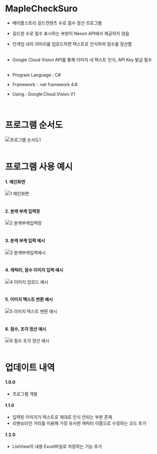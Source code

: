 # MapleCheckSuro
- 메이플스토리 길드컨텐츠 수로 점수 정산 프로그램<br/>
- 길드원 수로 점수 표시하는 부분이 Nexon API에서 제공하지 않음<br/>
- 인게임 내의 이미지를 업로드하면 텍스트로 인식하여 점수를 정산함<br/><br/>
- Google Cloud Vision API를 통해 이미지 내 텍스트 인식, API Key 발급 필수<br/><br/>


- Program Language : C#<br/>
- Framework : .net framework 4.8 <br/>
- Using : Google.Cloud.Vision.V1 <br/>
<br/>

# 프로그램 순서도
![프로그램 순서도1](https://github.com/rushandgg/MapleSuro/assets/60992415/36665175-2353-459a-a3ab-27a67bb80603)
<br/>
<br/>
# 프로그램 사용 예시
#### 1. 메인화면
![1  메인화면](https://github.com/rushandgg/MapleSuro/assets/60992415/5e522a18-ba7c-47b7-ab6e-c8c930aac268)
<br/>
<br/>
#### 2. 본캐 부캐 입력창
![2  본캐부캐입력창](https://github.com/rushandgg/MapleSuro/assets/60992415/8e1aff8d-0bb6-474a-9ad5-c0b5d68a4382)
<br/>
<br/>
#### 3. 본캐 부캐 입력 예시
![3  본캐부캐입력예시](https://github.com/rushandgg/MapleSuro/assets/60992415/a6ba4ecb-4fe7-4a24-a214-eda969bd2d2f)
<br/>
<br/>
#### 4. 캐릭터, 점수 이미지 입력 예시
![4  이미지 업로드 예시](https://github.com/rushandgg/MapleSuro/assets/60992415/68f265a4-6f37-4f95-8777-ceb6c3e76b9e)
<br/>
<br/>
#### 5. 이미지 텍스트 변환 예시
![5  이미지 텍스트 변환 예시](https://github.com/rushandgg/MapleSuro/assets/60992415/78c1c968-4b15-40c1-8c85-c59afa040084)
<br/>
<br/>
#### 6. 점수, 조각 정산 예시
![6  점수 조각 정산 예시](https://github.com/rushandgg/MapleSuro/assets/60992415/b2b3925f-1673-420f-8ba8-34230767ec0a)
<br/>
<br/>
# 업데이트 내역
#### 1.0.0
+ 프로그램 개발

#### 1.1.0
+ 입력된 이미지가 텍스트로 제대로 인식 안되는 부분 존재
+ 리벤슈타인 거리를 이용해 가장 유사한 캐릭터 이름으로 수정하는 코드 추가

#### 1.2.0
+ ListView의 내용 Excel파일로 저장하는 기능 추가

